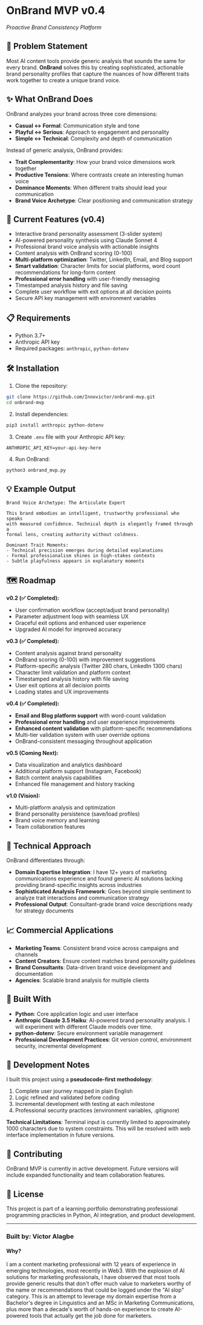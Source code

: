 # OnBrand MVP v0.4
*Proactive Brand Consistency Platform*

## 🎯 Problem Statement

Most AI content tools provide generic analysis that sounds the same for every brand. **OnBrand** solves this by creating sophisticated, actionable brand personality profiles that capture the nuances of how different traits work together to create a unique brand voice.

## ✨ What OnBrand Does

OnBrand analyzes your brand across three core dimensions:
- **Casual ↔ Formal**: Communication style and tone
- **Playful ↔ Serious**: Approach to engagement and personality  
- **Simple ↔ Technical**: Complexity and depth of communication

Instead of generic analysis, OnBrand provides:
- **Trait Complementarity**: How your brand voice dimensions work together
- **Productive Tensions**: Where contrasts create an interesting human voice
- **Dominance Moments**: When different traits should lead your communication
- **Brand Voice Archetype**: Clear positioning and communication strategy

## 🚀 Current Features (v0.4)

- Interactive brand personality assessment (3-slider system)
- AI-powered personality synthesis using Claude Sonnet 4
- Professional brand voice analysis with actionable insights
- Content analysis with OnBrand scoring (0-100)
- **Multi-platform optimization**: Twitter, LinkedIn, Email, and Blog support
- **Smart validation**: Character limits for social platforms, word count recommendations for long-form content
- **Professional error handling** with user-friendly messaging
- Timestamped analysis history and file saving
- Complete user workflow with exit options at all decision points
- Secure API key management with environment variables

## 📋 Requirements

- Python 3.7+
- Anthropic API key
- Required packages: `anthropic`, `python-dotenv`

## 🛠️ Installation

1. Clone the repository:
```bash
git clone https://github.com/Innovictor/onbrand-mvp.git
cd onbrand-mvp
```

2. Install dependencies:
```bash
pip3 install anthropic python-dotenv
```

3. Create `.env` file with your Anthropic API key:
```
ANTHROPIC_API_KEY=your-api-key-here
```

4. Run OnBrand:
```bash
python3 onbrand_mvp.py
```

## 💡 Example Output

```
Brand Voice Archetype: The Articulate Expert

This brand embodies an intelligent, trustworthy professional who speaks 
with measured confidence. Technical depth is elegantly framed through a 
formal lens, creating authority without coldness.

Dominant Trait Moments:
- Technical precision emerges during detailed explanations
- Formal professionalism shines in high-stakes contexts  
- Subtle playfulness appears in explanatory moments
```

## 🗺️ Roadmap

**v0.2 (✅ Completed):**
- User confirmation workflow (accept/adjust brand personality)
- Parameter adjustment loop with seamless UX
- Graceful exit options and enhanced user experience
- Upgraded AI model for improved accuracy

**v0.3 (✅ Completed):**
- Content analysis against brand personality
- OnBrand scoring (0-100) with improvement suggestions
- Platform-specific analysis (Twitter 280 chars, LinkedIn 1300 chars)
- Character limit validation and platform context
- Timestamped analysis history with file saving
- User exit options at all decision points
- Loading states and UX improvements

**v0.4 (✅ Completed):**
- **Email and Blog platform support** with word-count validation
- **Professional error handling** and user experience improvements
- **Enhanced content validation** with platform-specific recommendations
- Multi-tier validation system with user override options
- OnBrand-consistent messaging throughout application

**v0.5 (Coming Next):**
- Data visualization and analytics dashboard
- Additional platform support (Instagram, Facebook)
- Batch content analysis capabilities
- Enhanced file management and history tracking

**v1.0 (Vision):**
- Multi-platform analysis and optimization
- Brand personality persistence (save/load profiles)
- Brand voice memory and learning
- Team collaboration features

## 🎨 Technical Approach

OnBrand differentiates through:
- **Domain Expertise Integration**: I have 12+ years of marketing communications experience and found generic AI solutions lacking providing brand-specific insights across industries
- **Sophisticated Analysis Framework**: Goes beyond simple sentiment to analyze trait interactions and communication strategy
- **Professional Output**: Consultant-grade brand voice descriptions ready for strategy documents

## 📈 Commercial Applications

- **Marketing Teams**: Consistent brand voice across campaigns and channels
- **Content Creators**: Ensure content matches brand personality guidelines  
- **Brand Consultants**: Data-driven brand voice development and documentation
- **Agencies**: Scalable brand analysis for multiple clients

## 🔧 Built With

- **Python**: Core application logic and user interface
- **Anthropic Claude 3.5 Haiku**: AI-powered brand personality analysis. I will experiment with different Claude models over time.
- **python-dotenv**: Secure environment variable management
- **Professional Development Practices**: Git version control, environment security, incremental development

## 📝 Development Notes

I built this project using a **pseudocode-first methodology**:
1. Complete user journey mapped in plain English
2. Logic refined and validated before coding
3. Incremental development with testing at each milestone
4. Professional security practices (environment variables, .gitignore)

**Technical Limitations**: Terminal input is currently limited to approximately 1000 characters due to system constraints. This will be resolved with web interface implementation in future versions.

## 🤝 Contributing

OnBrand MVP is currently in active development. Future versions will include expanded functionality and team collaboration features.

## 📄 License

This project is part of a learning portfolio demonstrating professional programming practicies in Python, AI integration, and product development.

---

### Built by: Victor Alagbe 

#### Why?

I am a content marketing professional with 12 years of experience in emerging technologies, most recently in Web3. With the explosion of AI solutions for marketing professionals, I have observed that most tools provide generic results that don't offer much value to marketers worthy of the name or recommendations that could be logged under the "AI slop" category. This is an attempt to leverage my domain expertise from a Bachelor's degree in Linguistics and an MSc in Marketing Communications, plus more than a decade's worth of hands-on experience to create AI-powered tools that actually get the job done for marketers.